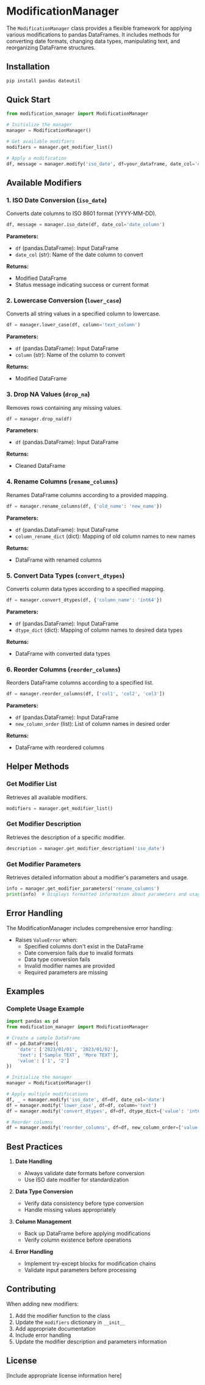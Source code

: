 # ModificationManager

The `ModificationManager` class provides a flexible framework for applying various modifications to pandas DataFrames. It includes methods for converting date formats, changing data types, manipulating text, and reorganizing DataFrame structures.

## Installation

```python
pip install pandas dateutil
```

## Quick Start

```python
from modification_manager import ModificationManager

# Initialize the manager
manager = ModificationManager()

# Get available modifiers
modifiers = manager.get_modifier_list()

# Apply a modification
df, message = manager.modify('iso_date', df=your_dataframe, date_col='date_column')
```

## Available Modifiers

### 1. ISO Date Conversion (`iso_date`)
Converts date columns to ISO 8601 format (YYYY-MM-DD).

```python
df, message = manager.iso_date(df, date_col='date_column')
```

**Parameters:**
- `df` (pandas.DataFrame): Input DataFrame
- `date_col` (str): Name of the date column to convert

**Returns:**
- Modified DataFrame
- Status message indicating success or current format

### 2. Lowercase Conversion (`lower_case`)
Converts all string values in a specified column to lowercase.

```python
df = manager.lower_case(df, column='text_column')
```

**Parameters:**
- `df` (pandas.DataFrame): Input DataFrame
- `column` (str): Name of the column to convert

**Returns:**
- Modified DataFrame

### 3. Drop NA Values (`drop_na`)
Removes rows containing any missing values.

```python
df = manager.drop_na(df)
```

**Parameters:**
- `df` (pandas.DataFrame): Input DataFrame

**Returns:**
- Cleaned DataFrame

### 4. Rename Columns (`rename_columns`)
Renames DataFrame columns according to a provided mapping.

```python
df = manager.rename_columns(df, {'old_name': 'new_name'})
```

**Parameters:**
- `df` (pandas.DataFrame): Input DataFrame
- `column_rename_dict` (dict): Mapping of old column names to new names

**Returns:**
- DataFrame with renamed columns

### 5. Convert Data Types (`convert_dtypes`)
Converts column data types according to a specified mapping.

```python
df = manager.convert_dtypes(df, {'column_name': 'int64'})
```

**Parameters:**
- `df` (pandas.DataFrame): Input DataFrame
- `dtype_dict` (dict): Mapping of column names to desired data types

**Returns:**
- DataFrame with converted data types

### 6. Reorder Columns (`reorder_columns`)
Reorders DataFrame columns according to a specified list.

```python
df = manager.reorder_columns(df, ['col1', 'col2', 'col3'])
```

**Parameters:**
- `df` (pandas.DataFrame): Input DataFrame
- `new_column_order` (list): List of column names in desired order

**Returns:**
- DataFrame with reordered columns

## Helper Methods

### Get Modifier List
Retrieves all available modifiers.

```python
modifiers = manager.get_modifier_list()
```

### Get Modifier Description
Retrieves the description of a specific modifier.

```python
description = manager.get_modifier_description('iso_date')
```

### Get Modifier Parameters
Retrieves detailed information about a modifier's parameters and usage.

```python
info = manager.get_modifier_parameters('rename_columns')
print(info)  # Displays formatted information about parameters and usage
```

## Error Handling

The ModificationManager includes comprehensive error handling:

- Raises `ValueError` when:
  - Specified columns don't exist in the DataFrame
  - Date conversion fails due to invalid formats
  - Data type conversion fails
  - Invalid modifier names are provided
  - Required parameters are missing

## Examples

### Complete Usage Example

```python
import pandas as pd
from modification_manager import ModificationManager

# Create a sample DataFrame
df = pd.DataFrame({
    'date': ['2023/01/01', '2023/01/02'],
    'text': ['Sample TEXT', 'More TEXT'],
    'value': ['1', '2']
})

# Initialize the manager
manager = ModificationManager()

# Apply multiple modifications
df, _ = manager.modify('iso_date', df=df, date_col='date')
df = manager.modify('lower_case', df=df, column='text')
df = manager.modify('convert_dtypes', df=df, dtype_dict={'value': 'int64'})

# Reorder columns
df = manager.modify('reorder_columns', df=df, new_column_order=['value', 'date', 'text'])
```

## Best Practices

1. **Date Handling**
   - Always validate date formats before conversion
   - Use ISO date modifier for standardization

2. **Data Type Conversion**
   - Verify data consistency before type conversion
   - Handle missing values appropriately

3. **Column Management**
   - Back up DataFrame before applying modifications
   - Verify column existence before operations

4. **Error Handling**
   - Implement try-except blocks for modification chains
   - Validate input parameters before processing

## Contributing

When adding new modifiers:

1. Add the modifier function to the class
2. Update the `modifiers` dictionary in `__init__`
3. Add appropriate documentation
4. Include error handling
5. Update the modifier description and parameters information

## License

[Include appropriate license information here]